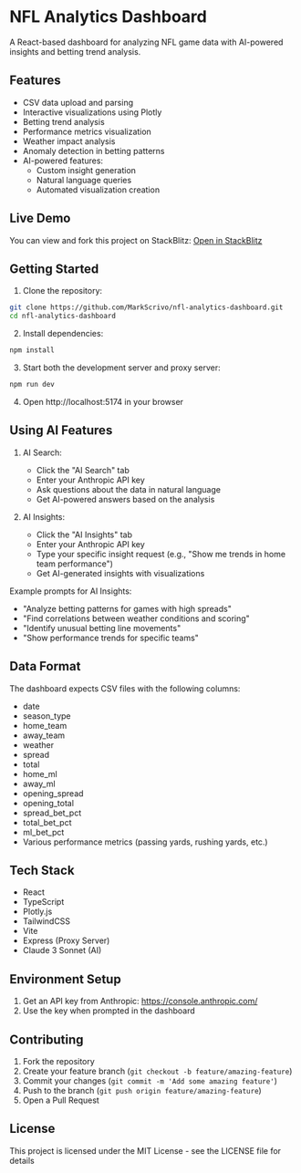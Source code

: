 # NFL Analytics Dashboard

A React-based dashboard for analyzing NFL game data with AI-powered insights and betting trend analysis.

## Features

- CSV data upload and parsing
- Interactive visualizations using Plotly
- Betting trend analysis
- Performance metrics visualization
- Weather impact analysis
- Anomaly detection in betting patterns
- AI-powered features:
  - Custom insight generation
  - Natural language queries
  - Automated visualization creation

## Live Demo

You can view and fork this project on StackBlitz:
[Open in StackBlitz](https://stackblitz.com/github/MarkScrivo/nfl-analytics-dashboard)

## Getting Started

1. Clone the repository:
```bash
git clone https://github.com/MarkScrivo/nfl-analytics-dashboard.git
cd nfl-analytics-dashboard
```

2. Install dependencies:
```bash
npm install
```

3. Start both the development server and proxy server:
```bash
npm run dev
```

4. Open http://localhost:5174 in your browser

## Using AI Features

1. AI Search:
   - Click the "AI Search" tab
   - Enter your Anthropic API key
   - Ask questions about the data in natural language
   - Get AI-powered answers based on the analysis

2. AI Insights:
   - Click the "AI Insights" tab
   - Enter your Anthropic API key
   - Type your specific insight request (e.g., "Show me trends in home team performance")
   - Get AI-generated insights with visualizations

Example prompts for AI Insights:
- "Analyze betting patterns for games with high spreads"
- "Find correlations between weather conditions and scoring"
- "Identify unusual betting line movements"
- "Show performance trends for specific teams"

## Data Format

The dashboard expects CSV files with the following columns:

- date
- season_type
- home_team
- away_team
- weather
- spread
- total
- home_ml
- away_ml
- opening_spread
- opening_total
- spread_bet_pct
- total_bet_pct
- ml_bet_pct
- Various performance metrics (passing yards, rushing yards, etc.)

## Tech Stack

- React
- TypeScript
- Plotly.js
- TailwindCSS
- Vite
- Express (Proxy Server)
- Claude 3 Sonnet (AI)

## Environment Setup

1. Get an API key from Anthropic: https://console.anthropic.com/
2. Use the key when prompted in the dashboard

## Contributing

1. Fork the repository
2. Create your feature branch (`git checkout -b feature/amazing-feature`)
3. Commit your changes (`git commit -m 'Add some amazing feature'`)
4. Push to the branch (`git push origin feature/amazing-feature`)
5. Open a Pull Request

## License

This project is licensed under the MIT License - see the LICENSE file for details
